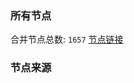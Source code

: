 ### 所有节点
合并节点总数: `1657`
[节点链接](https://raw.githubusercontent.com/rzhy1/11/master/sub/sub_merge_base64.txt)

### 节点来源